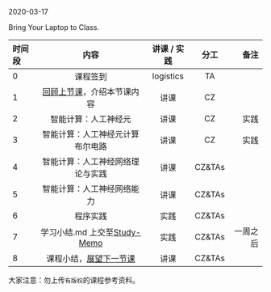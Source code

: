 2020-03-17

Bring Your Laptop to Class. 

| 时间段   |  内容     |  讲课 / 实践     |   分工  |   备注       |
| :---     | :----:    |   :----:    |    :----:    |       ---: |
|   0      | 课程签到     |  logistics   |     TA     |        |
|   1      |  [回顾上节课](../WW4/WW4-stis-plan.md)，介绍本节课内容 |    讲课     |   CZ   |      |
|   2      | 智能计算：人工神经元 |  讲课    |    CZ    |  实践       |
|   3      | 智能计算：人工神经元计算布尔电路 |  讲课  |    CZ    |  实践       |
|   4      |  智能计算：人工神经网络理论与实践 |  讲课   |    CZ&TAs     |         |
|   5      |  智能计算：人工神经网络能力 |  讲课   |    CZ&TAs     |         |
|   6      | 程序实践 | 实践       |  CZ&TAs|  |
|   7      | 学习小结.md 上交至[Study-Memo](../../Study-Memo)   |  实践    |     CZ&TAs     |   一周之后    |
|   8      |  课程小结，[展望下一节课](../WW6/WW6-stis-plan.md)   |   讲课    |     CZ&TAs     |       |



大家注意：勿上传``有版权``的课程参考资料。
